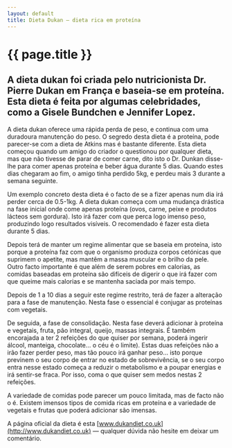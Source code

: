 ```yaml
---
layout: default
title: Dieta Dukan – dieta rica em proteína
---
```


# {{ page.title }}

## A dieta dukan foi criada pelo nutricionista Dr. Pierre Dukan em França e baseia-se em proteína. Esta dieta é feita por algumas celebridades, como a Gisele Bundchen e Jennifer Lopez.

A dieta dukan oferece uma rápida perda de peso, e continua com uma duradoura manutenção do peso. O segredo desta dieta é a proteína, pode parecer-se com a dieta de Atkins mas é bastante diferente. Esta dieta começou quando um amigo do criador o questionou por qualquer dieta, mas que não tivesse de parar de comer carne, dito isto o Dr. Dunkan disse-lhe para comer apenas proteína e beber água durante 5 dias. Quando estes dias chegaram ao fim, o amigo tinha perdido 5kg, e perdeu mais 3 durante a semana seguinte.

Um exemplo concreto desta dieta é o facto de se a fizer apenas num dia irá perder cerca de 0.5-1kg.
A dieta dukan começa com uma mudança drástica na fase inicial onde come apenas proteína (ovos, carne, peixe e produtos lácteos sem gordura). Isto irá fazer com que perca logo imenso peso, produzindo logo resultados visíveis. O recomendado é fazer esta dieta durante 5 dias.

Depois terá de manter um regime alimentar que se baseia em proteína, isto porque a proteína faz com que o organismo produza corpos cetónicas que suprimem o apetite, mas mantêm a massa muscular e o brilho da pele. Outro facto importante é que além de serem pobres em calorias, as comidas baseadas em proteína são difíceis de digerir o que irá fazer com que queime mais calorias e se mantenha saciada por mais tempo.

Depois de 1 a 10 dias a seguir este regime restrito, terá de fazer a alteração para a fase de manutenção. Nesta fase o essencial é conjugar as proteínas com vegetais.

De seguida, a fase de consolidação. Nesta fase deverá adicionar à proteína e vegetais, fruta, pão integral, queijo, massas integrais. É também encorajada a ter 2 refeições do que quiser por semana, poderá ingerir álcool, manteiga, chocolate… o céu é o limite). Estas duas refeições não a irão fazer perder peso, mas tão pouco irá ganhar peso… isto porque previnem o seu corpo de entrar no estado de sobrevivência, se o seu corpo entra nesse estado começa a reduzir o metabolismo e a poupar energias e irá sentir-se fraca. Por isso, coma o que quiser sem medos nestas 2 refeições.

A variedade de comidas pode parecer um pouco limitada, mas de facto não o é. Existem imensos tipos de comida ricas em proteína e a variedade de vegetais e frutas que poderá adicionar são imensas.

A página oficial da dieta é esta [www.dukandiet.co.uk](http://www.dukandiet.co.uk) — qualquer dúvida não hesite em deixar um comentário.